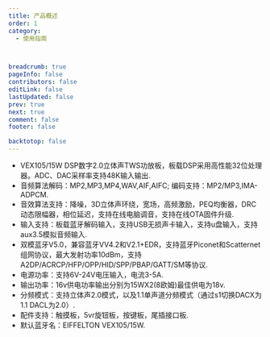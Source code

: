 ```yaml
---
title: 产品概述
order: 1
category:
  - 使用指南



breadcrumb: true
pageInfo: false
contributors: false
editLink: false
lastUpdated: false
prev: true
next: true
comment: false
footer: false

backtotop: false
---
```



<!-- more -->
- VEX105/15W DSP数字2.0立体声TWS功放板，板载DSP采用高性能32位处理器。ADC、DAC采样率支持48K输入输出.
- 音频算法解码：MP2,MP3,MP4,WAV,AIF,AIFC; 编码支持：MP2/MP3,IMA-ADPCM.
- 音效算法支持：降噪，3D立体声环绕，宽场，高频激励，PEQ均衡器，DRC动态限幅器，相位延迟，支持在线电脑调音，支持在线OTA固件升级.
- 输入支持：板载蓝牙解码输入，支持USB无损声卡输入，支持u盘输入，支持aux3.5模拟音频输入.
- 双模蓝牙V5.0，兼容蓝牙VV4.2和V2.1+EDR，支持蓝牙Piconet和Scatternet组网协议，最大发射功率10dBm，支持A2DP/ACRCP/HFP/OPP/HID/SPP/PBAP/GATT/SM等协议.
- 电源功率：支持6V-24V电压输入，电流3-5A.
- 输出功率：16v供电功率输出分别为15WX2(8欧姆)最佳供电为18v.
- 分频模式：支持立体声2.0模式，以及1.1单声道分频模式（通过s1切换DACX为1.1 DACL为2.0）.
- 配件支持：触摸板，5vr旋钮板，按键板，尾插接口板.
- 默认蓝牙名：EIFFELTON VEX105/15W.